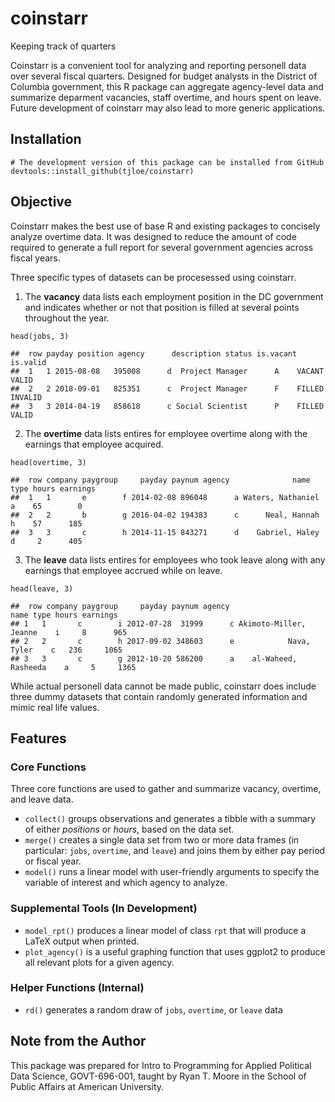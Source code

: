 # coinstarr
Keeping track of quarters

Coinstarr is a convenient tool for analyzing and reporting personell data over several fiscal quarters. Designed for budget analysts in the District of Columbia government, this R package can aggregate agency-level data and summarize deparment vacancies, staff overtime, and hours spent on leave. Future development of coinstarr may also lead to more generic applications. 

## Installation
```
# The development version of this package can be installed from GitHub
devtools::install_github(tjloe/coinstarr)
```

## Objective
Coinstarr makes the best use of base R and existing packages to concisely analyze overtime data. It was designed to reduce the amount of code required to generate a full report for several government agencies across fiscal years.

Three specific types of datasets can be procesessed using coinstarr.
1. The **vacancy** data lists each employment position in the DC government and indicates whether or not that position is filled at several points throughout the year.
``` 
head(jobs, 3)

##  row payday position agency      description status is.vacant is.valid
##  1   1 2015-08-08   395008      d  Project Manager      A    VACANT    VALID
##  2   2 2018-09-01   825351      c  Project Manager      F    FILLED  INVALID
##  3   3 2014-04-19   858618      c Social Scientist      P    FILLED    VALID
```
2. The **overtime** data lists entires for employee overtime along with the earnings that employee acquired.
```
head(overtime, 3)

##  row company paygroup     payday paynum agency              name type hours earnings
##  1   1       e        f 2014-02-08 896048      a Waters, Nathaniel    a    65        0
##  2   2       b        g 2016-04-02 194383      c      Neal, Hannah    h    57      185
##  3   3       c        h 2014-11-15 843271      d    Gabriel, Haley    d     2      405
```

3. The **leave** data lists entires for employees who took leave along with any earnings that employee accrued while on leave.
```
head(leave, 3)

##  row company paygroup     payday paynum agency                   name type hours earnings
## 1   1       c        i 2012-07-28  31999      c Akimoto-Miller, Jeanne    i     8      965
## 2   2       c        h 2017-09-02 348603      e            Nava, Tyler    c   236     1065
## 3   3       c        g 2012-10-20 586200      a    al-Waheed, Rasheeda    a     5     1365
```

While actual personell data cannot be made public, coinstarr does include three dummy datasets that contain randomly generated information and mimic real life values.

## Features

### Core Functions
Three core functions are used to gather and summarize vacancy, overtime, and leave data.
- `collect()` groups observations and generates a tibble with a summary of either *positions* or *hours*, based on the data set.
- `merge()` creates a single data set from two or more data frames (in particular: `jobs`, `overtime`, and `leave`) and joins them by either pay period or fiscal year.
- `model()` runs a linear model with user-friendly arguments to specify the variable of interest and which agency to analyze.

### Supplemental Tools (In Development)
- `model_rpt()` produces a linear model of class `rpt` that will produce a LaTeX output when printed.
- `plot_agency()` is a useful graphing function that uses ggplot2 to produce all relevant plots for a given agency.

### Helper Functions (Internal)
- `rd()` generates a random draw of `jobs`, `overtime`, or `leave` data

## Note from the Author
This package was prepared for Intro to Programming for Applied Political Data Science, GOVT-696-001, taught by Ryan T. Moore in the School of Public Affairs at American University.
